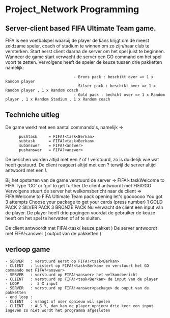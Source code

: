 # Project_Network Programming


## Server-client based FIFA Ultimate Team game.

FIFA is een voetbalspel waarbij de player de kans krijgt om de meest zeldzame speler, coach of stadium te winnen om zo zijn/haar club te versterken.
Start eerst client daarna de server om het spel juist te beginnen. Wanneer de game start verwacht de server een GO command om het spel voort te zetten. Vervolgens heeft de speler de keuze tussen drie pakketten namelijk: 


                                  - Brons pack : beschikt over => 1 x Random player 
                                  - Silver pack : beschikt over => 1 x Random player , 1 x Random coach
                                  - Gold pack : bechikt over => 1 x Random player , 1 x Random Stadium , 1 x Random coach
                                  
                                  
## Techniche uitleg

De game werkt met een aantal commando's, namelijk =>

          pushtask     = FIFA!<task<Berkan> 
          subtask      = FIFA?<task<Berkan>
          subanswer    = FIFA!<answer>   
          pushanswer   = FIFA?<answer>    
  
De berichen worden altijd met een ? of ! verstuurd, zo is duidelijk wie wat heeft gestuurd. De client reageert altijd met een ? terwijl de server altijd antwoord met een !. 

Bij het opstarten van de game verstuurd de server => FIFA!<task<Berkan>Welcome to FIFA
                                                      Type 'GO' or 'go' to get further
De client antwoordt met FIFA?<answer>GO
Vervolgens stuurt de server het welkomsbericht naar de client => FIFA!<answer>Welcome to FIFA Ultimate Team pack opening let's gooooooo
                                                                  You got 3 attempts
                                                                  Choose your package to get your cards (press number)
                                                                  1 GOLD PACK
                                                                  2 SILVER PACK
                                                                  3 BRONZE PACK
  Nu verwacht de client een input van de player.
  De player heeft drie pogingen voordat de gebruiker de keuze heeft om het spel te hervatten of af te sluiten. 
  
  De client antwoordt met FIFA!<task<Berkan>( keuze pakket )
  De server antwoordt met FIFA!<answer<package> ( output van de pakketten )
  
  ## verloop game
```
- SERVER   : verstuurd eerst op FIFA!<task<Berkan>   
- CLIENT   : luistert op FIFA!<task<Berkan> en verstuurt het GO commando met FIFA?<answer>
- SERVER   : verstuurd op FIFA!<answer> het welkomsbericht
- CLIENT   : verstuurd op FIFA!<task<Berkan> de input van de player 
- LOOP     :  3 X input
- SERVER   : verstuurd op FIFA!<answer<package> de ouput van de pakketten
- end loop :
- CLIENT   : vraagt of user opnieuw wil spelen
- CLIENT   : ALS Y, dan kan de player opnieuw drie keer een input ingeven zo niet wordt het programma afgesloten
```
  
  
  

